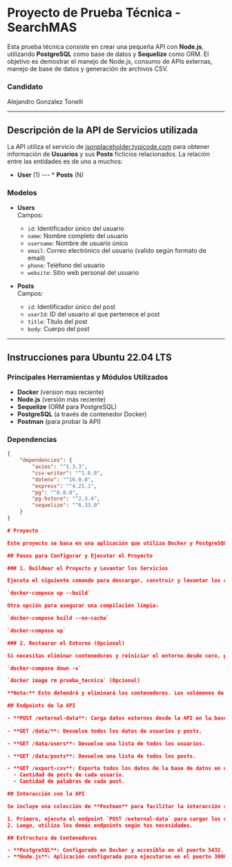 
# Proyecto de Prueba Técnica - SearchMAS

Esta prueba técnica consiste en crear una pequeña API con **Node.js**, utilizando **PostgreSQL** como base de datos y **Sequelize** como ORM. El objetivo es demostrar el manejo de Node.js, consumo de APIs externas, manejo de base de datos y generación de archivos CSV.

### Candidato
Alejandro Gonzalez Tonelli

---


## Descripción de la API de Servicios utilizada

La API utiliza el servicio de [jsonplaceholder.typicode.com](https://jsonplaceholder.typicode.com/) para obtener información de **Usuarios** y sus **Posts** ficticios relacionados. La relación entre las entidades es de uno a muchos:

- **User** (1) --- * **Posts** (N)


### Modelos

- **Users**  
  Campos:
    - `id`: Identificador único del usuario
    - `name`: Nombre completo del usuario
    - `username`: Nombre de usuario único
    - `email`: Correo electrónico del usuario (valido según formato de email)
    - `phone`: Teléfono del usuario
    - `website`: Sitio web personal del usuario

- **Posts**  
  Campos:
    - `id`: Identificador único del post
    - `userId`: ID del usuario al que pertenece el post
    - `title`: Título del post
    - `body`: Cuerpo del post

---

## Instrucciones para Ubuntu 22.04 LTS

### Principales Herramientas y Módulos Utilizados

- **Docker** (version mas reciente)
- **Node.js** (versión más reciente)
- **Sequelize** (ORM para PostgreSQL)
- **PostgreSQL** (a través de contenedor Docker)
- **Postman** (para probar la API)

### Dependencias

```json
{
    "dependencies": {
        "axios": "^1.3.3",
        "csv-writer": "^1.6.0",
        "dotenv": "^16.0.0",
        "express": "^4.21.1",
        "pg": "^8.8.0",
        "pg-hstore": "^2.3.4",
        "sequelize": "^6.33.0"
    }
}

# Proyecto

Este proyecto se basa en una aplicación que utiliza Docker y PostgreSQL, con una API desarrollada en Node.js para interactuar con la base de datos.

## Pasos para Configurar y Ejecutar el Proyecto

### 1. Buildear el Proyecto y Levantar los Servicios

Ejecuta el siguiente comando para descargar, construir y levantar los contenedores definidos en `docker-compose.yml`:

`docker-compose up --build`

Otra opción para asegurar una compilación limpia:

`docker-compose build --no-cache`

`docker-compose up`

### 2. Restaurar el Entorno (Opcional)

Si necesitas eliminar contenedores y reiniciar el entorno desde cero, puedes ejecutar:

`docker-compose down -v`

`docker image rm prueba_tecnica` (Opcional)

**Nota:** Esto detendrá y eliminará los contenedores. Los volúmenes de datos, como los de PostgreSQL, no se eliminarán a menos que uses el flag `-v`.

## Endpoints de la API

- **POST /external-data**: Carga datos externos desde la API en la base de datos.
  
- **GET /data/**: Devuelve todos los datos de usuarios y posts.

- **GET /data/users**: Devuelve una lista de todos los usuarios.

- **GET /data/posts**: Devuelve una lista de todos los posts.

- **GET /export-csv**: Exporta todos los datos de la base de datos en un archivo CSV llamado `user_posts.csv` en la carpeta raíz. El archivo incluye:
  - Cantidad de posts de cada usuario.
  - Cantidad de palabras de cada post.

## Interacción con la API

Se incluye una colección de **Postman** para facilitar la interacción con la API.

1. Primero, ejecuta el endpoint `POST /external-data` para cargar los datos en la base de datos.
2. Luego, utiliza los demás endpoints según tus necesidades.

## Estructura de Contenedores

- **PostgreSQL**: Configurado en Docker y accesible en el puerto 5432.
- **Node.js**: Aplicación configurada para ejecutarse en el puerto 3000 y conectarse a PostgreSQL mediante la variable de entorno `DATABASE_URL`.
